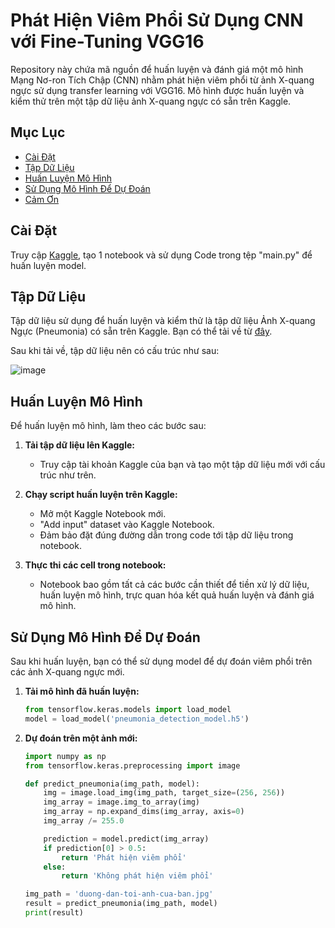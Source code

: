 # Phát Hiện Viêm Phổi Sử Dụng CNN với Fine-Tuning VGG16

Repository này chứa mã nguồn để huấn luyện và đánh giá một mô hình Mạng Nơ-ron Tích Chập (CNN) nhằm phát hiện viêm phổi từ ảnh X-quang ngực sử dụng transfer learning với VGG16. Mô hình được huấn luyện và kiểm thử trên một tập dữ liệu ảnh X-quang ngực có sẵn trên Kaggle.

## Mục Lục
- [Cài Đặt](#cài-đặt)
- [Tập Dữ Liệu](#tập-dữ-liệu)
- [Huấn Luyện Mô Hình](#huấn-luyện-mô-hình)
- [Sử Dụng Mô Hình Để Dự Đoán](#sử-dụng-mô-hình-để-dự-đoán)
- [Cảm Ơn](#cảm-ơn)

## Cài Đặt

Truy cập [Kaggle](https://www.kaggle.com/), tạo 1 notebook và sử dụng Code trong tệp "main.py" để huấn luyện model.

## Tập Dữ Liệu

Tập dữ liệu sử dụng để huấn luyện và kiểm thử là tập dữ liệu Ảnh X-quang Ngực (Pneumonia) có sẵn trên Kaggle. Bạn có thể tải về từ [đây](https://www.kaggle.com/datasets/paultimothymooney/chest-xray-pneumonia).

Sau khi tải về, tập dữ liệu nên có cấu trúc như sau:

![image](https://github.com/kien-phan/pneumonia_detect_cnn/assets/89099392/1988226a-4ffd-4322-85ea-6f7a0e6bb84b)

## Huấn Luyện Mô Hình

Để huấn luyện mô hình, làm theo các bước sau:

1. **Tải tập dữ liệu lên Kaggle:**
   - Truy cập tài khoản Kaggle của bạn và tạo một tập dữ liệu mới với cấu trúc như trên.

2. **Chạy script huấn luyện trên Kaggle:**
   - Mở một Kaggle Notebook mới.
   - "Add input" dataset vào Kaggle Notebook.
   - Đảm bảo đặt đúng đường dẫn trong code tới tập dữ liệu trong notebook.

3. **Thực thi các cell trong notebook:**
   - Notebook bao gồm tất cả các bước cần thiết để tiền xử lý dữ liệu, huấn luyện mô hình, trực quan hóa kết quả huấn luyện và đánh giá mô hình.

## Sử Dụng Mô Hình Để Dự Đoán

Sau khi huấn luyện, bạn có thể sử dụng model để dự đoán viêm phổi trên các ảnh X-quang ngực mới.

1. **Tải mô hình đã huấn luyện:**
    ```python
    from tensorflow.keras.models import load_model
    model = load_model('pneumonia_detection_model.h5')
    ```

2. **Dự đoán trên một ảnh mới:**
    ```python
    import numpy as np
    from tensorflow.keras.preprocessing import image

    def predict_pneumonia(img_path, model):
        img = image.load_img(img_path, target_size=(256, 256))
        img_array = image.img_to_array(img)
        img_array = np.expand_dims(img_array, axis=0)
        img_array /= 255.0

        prediction = model.predict(img_array)
        if prediction[0] > 0.5:
            return 'Phát hiện viêm phổi'
        else:
            return 'Không phát hiện viêm phổi'

    img_path = 'duong-dan-toi-anh-cua-ban.jpg'
    result = predict_pneumonia(img_path, model)
    print(result)
    ```
